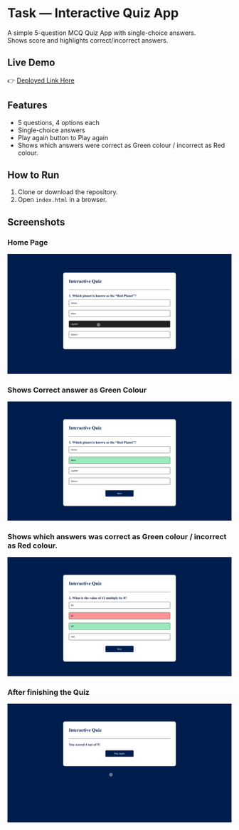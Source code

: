 # Task  — Interactive Quiz App

A simple 5-question MCQ Quiz App with single-choice answers.  
Shows score and highlights correct/incorrect answers.

## Live Demo
👉 [Deployed Link Here]( https://merazkhan23b.github.io/Interactive-Quiz-App/)

## Features
- 5 questions, 4 options each
- Single-choice answers
- Play again button to Play again 
- Shows which answers were correct as Green colour / incorrect as Red colour.

## How to Run
1. Clone or download the repository.
2. Open `index.html` in a browser.

## Screenshots

### Home Page 
![Interactive Quiz App Screenshot](Images/Screenshot1.jpg)

### Shows Correct answer as Green Colour 
![Correct answer](Images/Screenshot2.jpg)

### Shows which answers was correct as Green colour / incorrect as Red colour.
![correct & incorrect](Images/Screenshot3.jpg)

### After finishing the Quiz
![Score](Images/Screenshot4.jpg)
